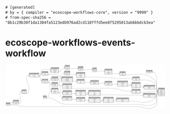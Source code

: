 ```
# [generated]
# by = { compiler = "ecoscope-workflows-core", version = "9999" }
# from-spec-sha256 = "8b1c29b30f1da1384fa5123edb976ad2cd110fffd5ee8f5295013ab6bbdcb3ea"

```
# ecoscope-workflows-events-workflow

![](graph.png)
